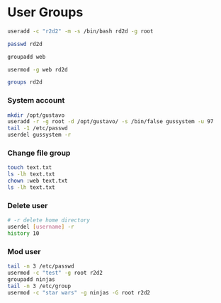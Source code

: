 # User Groups

```sh
useradd -c "r2d2" -m -s /bin/bash rd2d -g root

passwd rd2d

groupadd web

usermod -g web rd2d

groups rd2d
```
### System account
```bash
mkdir /opt/gustavo
useradd -r -g root -d /opt/gustavo/ -s /bin/false gussystem -u 97
tail -1 /etc/passwd
userdel gussystem -r
```
### Change file group
```sh
touch text.txt
ls -lh text.txt
chown :web text.txt
ls -lh text.txt
```
### Delete user
```sh
# -r delete home directory
userdel [username] -r
history 10
```
### Mod user
```bash
tail -n 3 /etc/passwd
usermod -c "test" -g root r2d2
groupadd ninjas
tail -n 3 /etc/group
usermod -c "star wars" -g ninjas -G root r2d2
```

